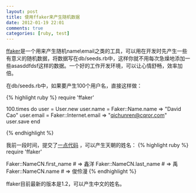 ```yaml
---
layout: post
title: 使用ffaker来产生随机数据
date: 2012-01-19 22:01
comments: true
categories: [ruby, test]
---
```


[ffaker](https://github.com/EmmanuelOga/ffaker)是一个用来产生随机name\email之类的工具，可以用在开发时先产生一些有意义的随机数据，将数据写在db/seeds.rb中，这样你就不用每次急燥地添加一些asasddfdsf这样的数据。一个好的工作开发环境，可以让心情舒畅，效率加倍。

在db/seeds.rb中，如果要产生100个用户名，直接这样做：

{% highlight ruby %}
require 'ffaker'

 100.times do
   user = User.new
   user.name = Faker::Name.name => "David Cao"
   user.email = Faker::Internet.email => "qichunren@cqror.com"
   user.save
 end

{% endhighlight %}

我前一段时间，提交了[一点代码](https://github.com/EmmanuelOga/ffaker/pull/9) ，可以产生天朝的姓名：
{% highlight ruby %}
require 'ffaker'

Faker::NameCN.first_name # => 鑫洋
Faker::NameCN.last_name # => 禹
Faker::NameCN.name # => 俊伶漫
{% endhighlight %}

ffaker目前最新的版本是1.2，可以产生中文的姓名。